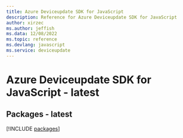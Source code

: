 ```yaml
---
title: Azure Deviceupdate SDK for JavaScript
description: Reference for Azure Deviceupdate SDK for JavaScript
author: xirzec
ms.author: jeffish
ms.data: 12/08/2022
ms.topic: reference
ms.devlang: javascript
ms.service: deviceupdate
---
```

# Azure Deviceupdate SDK for JavaScript - latest
## Packages - latest
[!INCLUDE [packages](deviceupdate-index.md)]